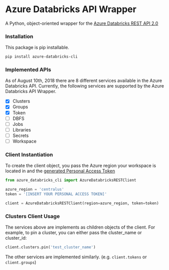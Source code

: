 <!---
 Copyright (c) 2018 Microsoft
 
 This software is released under the MIT License.
 https://opensource.org/licenses/MIT
-->

# Azure Databricks API Wrapper
A Python, object-oriented wrapper for the [Azure Databricks REST API 2.0](https://docs.azuredatabricks.net/api/latest/index.html)

### Installation
This package is pip installable.
```bash
pip install azure-databricks-cli
```

### Implemented APIs
As of August 10th, 2018 there are 8 different services available in the Azure Databricks API. Currently, the following 
services are supported by the Azure Databricks API Wrapper.
* [x] Clusters
* [x] Groups
* [x] Token
* [ ] DBFS
* [ ] Jobs
* [ ] Libraries
* [ ] Secrets
* [ ] Workspace

### Client Instantiation
To create the client object, you pass the Azure region your workspace is located in and the [generated Personal Access Token](https://docs.databricks.com/api/latest/authentication.html#generate-a-token)
```python
from azure_databricks_cli import AzureDatabricksRESTClient

azure_region = 'centralus'
token = '[INSERT YOUR PERSONAL ACCESS TOKEN]' 

client = AzureDatabricksRESTClient(region=azure_region, token=token)
```

### Clusters Client Usage
The services above are implements as children objects of the client. For example, to pin a cluster, you can either pass the cluster_name or cluster_id:
```python
client.clusters.pin('test_cluster_name')
```

The other services are implemented similarly. (e.g. `client.tokens` or `client.groups`) 

